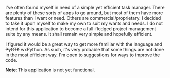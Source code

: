 I've often found myself in need of a simple yet efficient task manager.  There are plenty of these sorts of apps to go around, but most of them have more features than I want or need.  Others are commercial/proprietary.  I decided to take it upon myself to make my own to suit my wants and needs.  I do not intend for this application to become a full-fledged project management suite by any means.  It shall remain very simple and hopefully efficient.

I figured it would be a great way to get more familiar with the language and ~~PyGTK~~ wxPython.  As such, it's very probable that some things are not done in the most efficient way.  I'm open to suggestions for ways to improve the code.

**Note**: This application is not yet functional.
